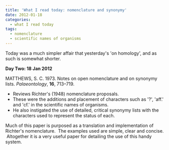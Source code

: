 ```yaml
---
title: 'What I read today: nomenclature and synonymy'
date: 2012-01-18
categories:
  - what I read today
tags:
  - nomenclature
  - scientific names of organisms
---
```


Today was a much simpler affair that yesterday's 'on homology', and as
such is somewhat shorter.

**Day Two: 18 Jan 2012**

MATTHEWS, S. C. 1973. Notes on open nomenclature and on synonymy lists.
*Palaeontology*, **16**, 713–719.

  - Reviews Richter's (1948) nomenclature proposals.
  - These were the additions and placement of characters such as '?',
    'aff.' and 'cf.' in the scientific names of organisms.
  - He also instigated the use of detailed, critical synonymy lists with
    the characters used to represent the status of each.

Much of this paper is purposed as a translation and implementation of
Richter's nomenclature.  The examples used are simple, clear and
concise.  Altogether it is a very useful paper for detailing the use of
this handy system.

